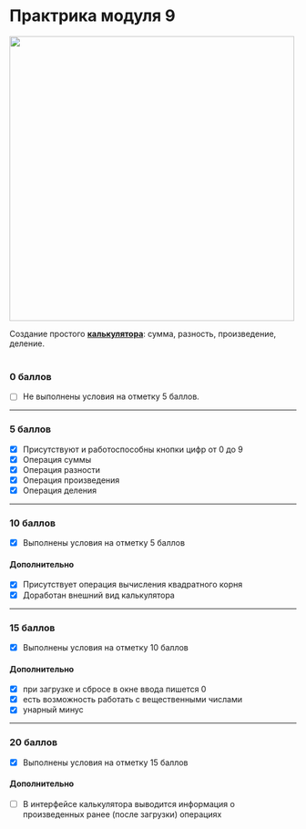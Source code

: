 # Практрика модуля 9

<img src="https://lms.skillfactory.ru/assets/courseware/v1/a9a4d8cfeecf50974f864b002b87b738/asset-v1:SkillFactory+PHP-2.0+2020+type@asset+block/PHP_9_open_5.svg" style="height:500px ">

Создание простого [**калькулятора**](https://deflion.github.io/php/bjs/07_Number_and_string/): сумма, разность, произведение, деление.
<br>
<br>

### **0 баллов**

- [ ] Не выполнены условия на отметку 5 баллов.

<hr>

### **5 баллов**

- [x] Присутствуют и работоспособны кнопки цифр от 0 до 9
- [x] Операция суммы
- [x] Операция разности
- [x] Операция произведения
- [x] Операция деления

<hr>

### **10 баллов**
- [x] Выполнены условия на отметку 5 баллов
#### **Дополнительно**
- [x] Присутствует операция вычисления квадратного корня
- [x] Доработан внешний вид калькулятора

<hr>

### **15 баллов**
- [x] Выполнены условия на отметку 10 баллов
#### **Дополнительно**
- [x] при загрузке и сбросе в окне ввода пишется 0
- [x] есть возможность работать с вещественными числами
- [x] унарный минус

<hr>

### **20 баллов**
- [x] Выполнены условия на отметку 15 баллов
#### **Дополнительно**
- [ ] В интерфейсе калькулятора выводится информация о произведенных ранее (после загрузки) операциях
